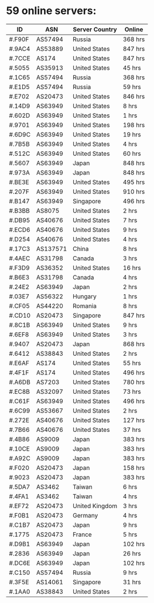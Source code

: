 # 59 online servers:

| ID | ASN | Server Country | Online |
| ------ | ------ | ------ | ------ |
| #.F90F | AS57494 | Russia | 368 hrs |
| #.9AC4 | AS53889 | United States | 847 hrs |
| #.7CCE | AS174 | United States | 847 hrs |
| #.5055 | AS35913 | United States | 45 hrs |
| #.1C65 | AS57494 | Russia | 368 hrs |
| #.E1D5 | AS57494 | Russia | 59 hrs |
| #.E702 | AS20473 | United States | 846 hrs |
| #.14D9 | AS63949 | United States | 8 hrs |
| #.602D | AS63949 | United States | 1 hrs |
| #.9701 | AS63949 | United States | 198 hrs |
| #.6D9C | AS63949 | United States | 19 hrs |
| #.7B5B | AS63949 | United States | 4 hrs |
| #.512C | AS63949 | United States | 60 hrs |
| #.5607 | AS63949 | Japan | 848 hrs |
| #.973A | AS63949 | Japan | 848 hrs |
| #.BE3E | AS63949 | United States | 495 hrs |
| #.207F | AS63949 | United States | 910 hrs |
| #.B147 | AS63949 | Singapore | 496 hrs |
| #.B3BB | AS8075 | United States | 2 hrs |
| #.DB95 | AS40676 | United States | 7 hrs |
| #.ECD6 | AS40676 | United States | 9 hrs |
| #.D254 | AS40676 | United States | 4 hrs |
| #.17C3 | AS137571 | China | 8 hrs |
| #.4AEC | AS31798 | Canada | 3 hrs |
| #.F3D9 | AS36352 | United States | 16 hrs |
| #.B6E3 | AS31798 | Canada | 4 hrs |
| #.24E2 | AS63949 | Japan | 2 hrs |
| #.03E7 | AS56322 | Hungary | 1 hrs |
| #.CF05 | AS44220 | Romania | 8 hrs |
| #.CD10 | AS20473 | Singapore | 847 hrs |
| #.8C1B | AS63949 | United States | 9 hrs |
| #.6EF8 | AS63949 | United States | 3 hrs |
| #.9407 | AS20473 | Japan | 868 hrs |
| #.6412 | AS38843 | United States | 2 hrs |
| #.E6AF | AS174 | United States | 55 hrs |
| #.4F1F | AS174 | United States | 496 hrs |
| #.A6DB | AS7203 | United States | 780 hrs |
| #.EC8B | AS32097 | United States | 73 hrs |
| #.C61F | AS63949 | United States | 496 hrs |
| #.6C99 | AS53667 | United States | 2 hrs |
| #.272E | AS40676 | United States | 127 hrs |
| #.7B66 | AS40676 | United States | 37 hrs |
| #.4B86 | AS9009 | Japan | 383 hrs |
| #.10CE | AS9009 | Japan | 383 hrs |
| #.A92C | AS9009 | Japan | 383 hrs |
| #.F020 | AS20473 | Japan | 158 hrs |
| #.9023 | AS20473 | Japan | 383 hrs |
| #.5DA7 | AS3462 | Taiwan | 6 hrs |
| #.4FA1 | AS3462 | Taiwan | 4 hrs |
| #.EF72 | AS20473 | United Kingdom | 3 hrs |
| #.F0B1 | AS20473 | Germany | 4 hrs |
| #.C1B7 | AS20473 | Japan | 9 hrs |
| #.1775 | AS20473 | France | 5 hrs |
| #.D9B1 | AS63949 | Japan | 102 hrs |
| #.2836 | AS63949 | Japan | 26 hrs |
| #.DC6E | AS63949 | Japan | 102 hrs |
| #.C150 | AS57494 | Russia | 9 hrs |
| #.3F5E | AS14061 | Singapore | 31 hrs |
| #.1AA0 | AS38843 | United States | 2 hrs |

